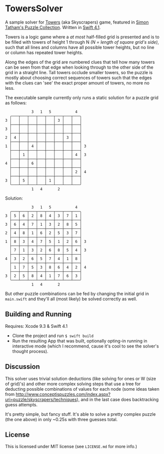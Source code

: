 # TowersSolver

A sample solver for [Towers](https://www.chiark.greenend.org.uk/~sgtatham/puzzles/js/towers.html) (aka Skyscrapers) game, featured in [Simon Tatham's Puzzle Collection](https://www.chiark.greenend.org.uk/~sgtatham/puzzles/). Written in [Swift 4.1](https://swift.org).

Towers is a logic game where a _at most_ half-filled grid is presented and is to be filled with towers of height 1 through N _(N = length of square grid's side)_, such that all lines and columns have all possible tower heights, but no line or column has repeated tower heights.

Along the edges of the grid are numbered clues that tell how many towers can be seen from that edge when looking through to the other side of the grid in a straight line. Tall towers occlude smaller towers, so the puzzle is mostly about choosing correct sequences of towers such that the edges with the clues can 'see' the exact proper amount of towers, no more no less.


The executable sample currently only runs a static solution for a puzzle grid as follows:

```
            3   1   5           4      
  ╭───┬───┬───┬───┬───┬───┬───┬───╮    
3 │   │   │   │   │   │ 3 │   │   │    
  ├───┼───┼───┼───┼───┼───┼───┼───┤    
3 │   │   │   │   │   │   │   │   │    
  ├───┼───┼───┼───┼───┼───┼───┼───┤    
2 │ 4 │   │   │   │   │   │ 3 │   │    
  ├───┼───┼───┼───┼───┼───┼───┼───┤    
1 │   │   │ 4 │   │   │   │   │   │ 3  
  ├───┼───┼───┼───┼───┼───┼───┼───┤    
  │   │ 1 │   │   │   │   │   │ 4 │ 3  
  ├───┼───┼───┼───┼───┼───┼───┼───┤    
4 │   │   │ 6 │   │   │   │   │   │    
  ├───┼───┼───┼───┼───┼───┼───┼───┤    
  │   │   │   │   │   │   │   │ 2 │ 4  
  ├───┼───┼───┼───┼───┼───┼───┼───┤    
3 │   │ 5 │   │   │ 1 │   │   │   │    
  ╰───┴───┴───┴───┴───┴───┴───┴───╯    
            1   4       2            
```

Solution:

```
            3   1   5           4      
  ╭───┬───┬───┬───┬───┬───┬───┬───╮    
3 │ 5 │ 6 │ 2 │ 8 │ 4 │ 3 │ 7 │ 1 │    
  ├───┼───┼───┼───┼───┼───┼───┼───┤    
3 │ 6 │ 4 │ 7 │ 1 │ 3 │ 2 │ 8 │ 5 │    
  ├───┼───┼───┼───┼───┼───┼───┼───┤    
2 │ 4 │ 8 │ 1 │ 6 │ 2 │ 5 │ 3 │ 7 │    
  ├───┼───┼───┼───┼───┼───┼───┼───┤    
1 │ 8 │ 3 │ 4 │ 7 │ 5 │ 1 │ 2 │ 6 │ 3  
  ├───┼───┼───┼───┼───┼───┼───┼───┤    
  │ 7 │ 1 │ 3 │ 2 │ 6 │ 8 │ 5 │ 4 │ 3  
  ├───┼───┼───┼───┼───┼───┼───┼───┤    
4 │ 3 │ 2 │ 6 │ 5 │ 7 │ 4 │ 1 │ 8 │    
  ├───┼───┼───┼───┼───┼───┼───┼───┤    
  │ 1 │ 7 │ 5 │ 3 │ 8 │ 6 │ 4 │ 2 │ 4  
  ├───┼───┼───┼───┼───┼───┼───┼───┤    
3 │ 2 │ 5 │ 8 │ 4 │ 1 │ 7 │ 6 │ 3 │    
  ╰───┴───┴───┴───┴───┴───┴───┴───╯    
            1   4       2              
```

But other puzzle combinations can be fed by changing the initial grid in `main.swift` and they'll all (most likely) be solved correctly as well.

## Building and Running

Requires: Xcode 9.3 & Swift 4.1

- Clone the project and run `$ swift build`
- Run the resulting App that was built, optionally opting-in running in interactive mode (which I recommend, cause it's cool to see the solver's thought process).

## Discussion

This solver uses trivial solution deductions (like solving for ones or W (size of grid)'s) and other more complex solving steps that use a tree for deducting possible combinations of values for each node (some ideas taken from http://www.conceptispuzzles.com/index.aspx?uri=puzzle/skyscrapers/techniques), and in the last case does backtracking guess attempts.

It's pretty simple, but fancy stuff. It's able to solve a pretty complex puzzle (the one above) in only ~0.25s with three guesses total.

## License

This is licensed under MIT license (see `LICENSE.md` for more info.)
